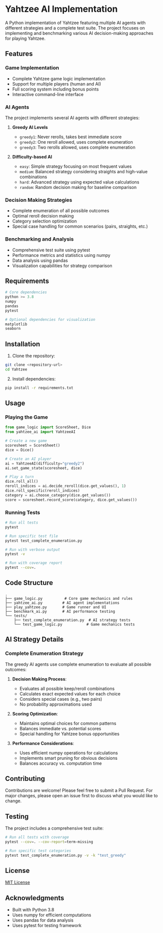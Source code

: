 # Yahtzee AI Implementation

A Python implementation of Yahtzee featuring multiple AI agents with different strategies and a complete test suite. The project focuses on implementing and benchmarking various AI decision-making approaches for playing Yahtzee.

## Features

### Game Implementation
- Complete Yahtzee game logic implementation
- Support for multiple players (human and AI)
- Full scoring system including bonus points
- Interactive command-line interface

### AI Agents
The project implements several AI agents with different strategies:

1. **Greedy AI Levels**
   - `greedy1`: Never rerolls, takes best immediate score
   - `greedy2`: One reroll allowed, uses complete enumeration
   - `greedy3`: Two rerolls allowed, uses complete enumeration

2. **Difficulty-based AI**
   - `easy`: Simple strategy focusing on most frequent values
   - `medium`: Balanced strategy considering straights and high-value combinations
   - `hard`: Advanced strategy using expected value calculations
   - `random`: Random decision making for baseline comparison

### Decision Making Strategies
- Complete enumeration of all possible outcomes
- Optimal reroll decision making
- Category selection optimization
- Special case handling for common scenarios (pairs, straights, etc.)

### Benchmarking and Analysis
- Comprehensive test suite using pytest
- Performance metrics and statistics using numpy
- Data analysis using pandas
- Visualization capabilities for strategy comparison

## Requirements

```python
# Core dependencies
python >= 3.8
numpy
pandas
pytest

# Optional dependencies for visualization
matplotlib
seaborn
```

## Installation

1. Clone the repository:
```bash
git clone <repository-url>
cd Yahtzee
```

2. Install dependencies:
```bash
pip install -r requirements.txt
```

## Usage

### Playing the Game

```python
from game_logic import ScoreSheet, Dice
from yahtzee_ai import YahtzeeAI

# Create a new game
scoresheet = ScoreSheet()
dice = Dice()

# Create an AI player
ai = YahtzeeAI(difficulty="greedy2")
ai.set_game_state(scoresheet, dice)

# Play a turn
dice.roll_all()
reroll_indices = ai.decide_reroll(dice.get_values(), 1)
dice.roll_specific(reroll_indices)
category = ai.choose_category(dice.get_values())
score = scoresheet.record_score(category, dice.get_values())
```

### Running Tests

```bash
# Run all tests
pytest

# Run specific test file
pytest test_complete_enumeration.py

# Run with verbose output
pytest -v

# Run with coverage report
pytest --cov=.
```

## Code Structure

```
.
├── game_logic.py          # Core game mechanics and rules
├── yahtzee_ai.py         # AI agent implementations
├── play_yahtzee.py       # Game runner and UI
├── benchmark_ai.py       # AI performance testing
└── tests/
    ├── test_complete_enumeration.py  # AI strategy tests
    └── test_game_logic.py           # Game mechanics tests
```

## AI Strategy Details

### Complete Enumeration Strategy
The greedy AI agents use complete enumeration to evaluate all possible outcomes:

1. **Decision Making Process**:
   - Evaluates all possible keep/reroll combinations
   - Calculates exact expected values for each choice
   - Considers special cases (e.g., two pairs)
   - No probability approximations used

2. **Scoring Optimization**:
   - Maintains optimal choices for common patterns
   - Balances immediate vs. potential scores
   - Special handling for Yahtzee bonus opportunities

3. **Performance Considerations**:
   - Uses efficient numpy operations for calculations
   - Implements smart pruning for obvious decisions
   - Balances accuracy vs. computation time

## Contributing

Contributions are welcome! Please feel free to submit a Pull Request. For major changes, please open an issue first to discuss what you would like to change.

## Testing

The project includes a comprehensive test suite:

```bash
# Run all tests with coverage
pytest --cov=. --cov-report=term-missing

# Run specific test categories
pytest test_complete_enumeration.py -v -k "test_greedy"
```

## License

[MIT License](LICENSE)

## Acknowledgments

- Built with Python 3.8
- Uses numpy for efficient computations
- Uses pandas for data analysis
- Uses pytest for testing framework
